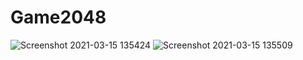 # Game2048
![Screenshot 2021-03-15 135424](https://user-images.githubusercontent.com/33380708/111149953-2d81c500-8596-11eb-8c7d-294811ef4581.jpg)
![Screenshot 2021-03-15 135509](https://user-images.githubusercontent.com/33380708/111149951-2ce92e80-8596-11eb-96d0-3da22bae456f.jpg)
